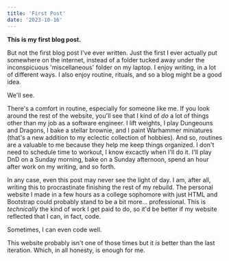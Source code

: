 ```yaml
---
title: 'First Post'
date: '2023-10-16'
---
```


**This is my first blog post.**

But not the first blog post I've ever written. Just the first I ever actually put somewhere on the internet, instead of a folder tucked away under the inconspicuous 'miscellaneous' folder on my laptop. I enjoy writing, in a lot of different ways. I also enjoy routine, rituals, and so a blog might be a good idea.

We'll see.

There's a comfort in routine, especially for someone like me. If you look around the rest of the website, you'll see that I kind of _do_ a lot of things other than my job as a software engineer. I lift weights, I play Dungeouns and Dragons, I bake a stellar brownie, and I paint Warhammer miniatures (that's a new addition to my eclectic collection of hobbies). And so, routines are a valuable to me
because they help me keep things organized. I don't need to schedule time to workout, I know excactly when I'll do it. I'll play
DnD on a Sunday morning, bake on a Sunday afternoon, spend an hour after work on my writing, and so forth.

In any case, even this post may never see the light of day. I am, after all, writing this to procrastinate finishing the rest of my rebuild. The personal website I made in a few hours as a college sophomore with just HTML and Bootstrap could probably stand to be a bit more... professional. This is _technically_ the kind of work I get paid to do, so it'd be better if my website reflected that I can, in fact, code. 

Sometimes, I can even code well.

This website probably isn't one of those times but it _is_ better than the last iteration. Which, in all honesty, is enough for me.